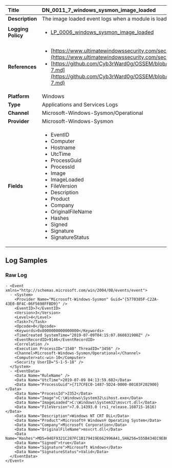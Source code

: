 | Title              | DN_0011_7_windows_sysmon_image_loaded       |
|:-------------------|:------------------|
| **Description**    | The image loaded event logs when a module is loaded in a specific process |
| **Logging Policy** | <ul><li>[LP_0006_windows_sysmon_image_loaded](../Logging_Policies/LP_0006_windows_sysmon_image_loaded.md)</li></ul> |
| **References**     | <ul><li>[https://www.ultimatewindowssecurity.com/securitylog/encyclopedia/event.aspx?eventid=90007](https://www.ultimatewindowssecurity.com/securitylog/encyclopedia/event.aspx?eventid=90007)</li><li>[https://github.com/Cyb3rWard0g/OSSEM/blob/master/data_dictionaries/windows/sysmon/event-7.md](https://github.com/Cyb3rWard0g/OSSEM/blob/master/data_dictionaries/windows/sysmon/event-7.md)</li></ul> |
| **Platform**       | Windows    |
| **Type**           | Applications and Services Logs        |
| **Channel**        | Microsoft-Windows-Sysmon/Operational     |
| **Provider**       | Microsoft-Windows-Sysmon    |
| **Fields**         | <ul><li>EventID</li><li>Computer</li><li>Hostname</li><li>UtcTime</li><li>ProcessGuid</li><li>ProcessId</li><li>Image</li><li>ImageLoaded</li><li>FileVersion</li><li>Description</li><li>Product</li><li>Company</li><li>OriginalFileName</li><li>Hashes</li><li>Signed</li><li>Signature</li><li>SignatureStatus</li></ul> |


## Log Samples

### Raw Log

```
- <Event xmlns="http://schemas.microsoft.com/win/2004/08/events/event">
  - <System>
    <Provider Name="Microsoft-Windows-Sysmon" Guid="{5770385F-C22A-43E0-BF4C-06F5698FFBD9}" /> 
    <EventID>7</EventID> 
    <Version>3</Version> 
    <Level>4</Level> 
    <Task>7</Task> 
    <Opcode>0</Opcode> 
    <Keywords>0x8000000000000000</Keywords> 
    <TimeCreated SystemTime="2019-07-09T04:15:07.860831900Z" /> 
    <EventRecordID>9146</EventRecordID> 
    <Correlation /> 
    <Execution ProcessID="1540" ThreadID="3456" /> 
    <Channel>Microsoft-Windows-Sysmon/Operational</Channel> 
    <Computer>atc-win-10</Computer> 
    <Security UserID="S-1-5-18" /> 
  </System>
  - <EventData>
    <Data Name="RuleName" /> 
    <Data Name="UtcTime">2019-07-09 04:13:59.602</Data> 
    <Data Name="ProcessGuid">{717CFEC0-1487-5D24-0000-00103F202900}</Data> 
    <Data Name="ProcessId">2352</Data> 
    <Data Name="Image">C:\Windows\System32\sihost.exe</Data> 
    <Data Name="ImageLoaded">C:\Windows\System32\msvcrt.dll</Data> 
    <Data Name="FileVersion">7.0.14393.0 (rs1_release.160715-1616)</Data> 
    <Data Name="Description">Windows NT CRT DLL</Data> 
    <Data Name="Product">Microsoft® Windows® Operating System</Data> 
    <Data Name="Company">Microsoft Corporation</Data> 
    <Data Name="OriginalFileName">msvcrt.dll</Data> 
    <Data Name="Hashes">MD5=94EF9321C287FC1B179419E662996A41,SHA256=555B434EC9E8628820905A8F1D7BC7F8EE99C6D44A01892ADD16E39E6B675A0D</Data> 
    <Data Name="Signed">true</Data> 
    <Data Name="Signature">Microsoft Windows</Data> 
    <Data Name="SignatureStatus">Valid</Data> 
  </EventData>
</Event>

```




